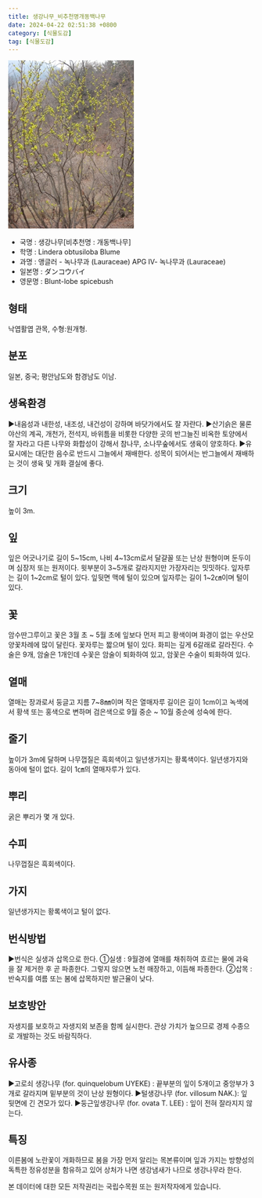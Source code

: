 ```yaml
---
title: 생강나무_비추천명개동백나무
date: 2024-04-22 02:51:38 +0800
category: [식물도감]
tag: [식물도감]
---
```




![생강나무[비추천명 : 개동백나무]](/assets/img/fileUpload/plants/basic/Lauraceae/Lindera/11529/11529_5_th2.JPG)
- 국명 : 생강나무[비추천명 : 개동백나무]
- 학명 : Lindera obtusiloba Blume
- 과명 : 앵글러 - 녹나무과 (Lauraceae) APG Ⅳ- 녹나무과 (Lauraceae)
- 일본명 : ダンコウバイ
- 영문명 : Blunt-lobe spicebush


## 형태
낙엽활엽 관목, 수형:원개형.
## 분포
일본, 중국; 평안남도와 함경남도 이남.
## 생육환경
▶내음성과 내한성, 내조성, 내건성이 강하며 바닷가에서도 잘 자란다. 
▶산기슭은 물론 야산의 계곡, 개천가, 전석지, 바위틈을 비롯한 다양한 곳의 반그늘진 비옥한 토양에서 잘 자라고 다른 나무와 화합성이 강해서 참나무, 소나무숲에서도 생육이 양호하다. 
▶유묘시에는 대단한 음수로  반드시 그늘에서 재배한다. 성목이 되어서는 반그늘에서 재배하는 것이 생육 및 개화 결실에 좋다.
## 크기
높이 3m. 
## 잎
잎은 어긋나기로 길이 5~15cm, 나비 4~13cm로서 달걀꼴 또는 난상 원형이며 둔두이며 심장저 또는 원저이다. 윗부분이 3~5개로 갈라지지만 가장자리는 밋밋하다. 잎자루는 길이 1~2cm로 털이 있다. 잎뒷면 맥에 털이 있으며 잎자루는 길이 1~2㎝이며 털이 있다.
## 꽃
암수딴그루이고 꽃은 3월 초 ~ 5월 초에 잎보다 먼저 피고 황색이며 화경이 없는 우산모양꽃차례에 많이 달린다. 꽃자루는 짧으며 털이 있다. 화피는 깊게 6갈래로 갈라진다. 수술은 9개, 암술은 1개인데 수꽃은 암술이 퇴화하여 있고, 암꽃은 수술이 퇴화하여 있다.
## 열매
열매는 장과로서 둥글고 지름 7~8㎜이며 작은 열매자루 길이은 길이 1cm이고 녹색에서 황색 또는 홍색으로 변하며 검은색으로 9월 중순 ~ 10월 중순에 성숙에 한다.
## 줄기
높이가 3m에 달하며 나무껍질은 흑회색이고 일년생가지는 황록색이다. 일년생가지와 동아에 털이 없다. 길이 1㎝의 열매자루가 있다.
## 뿌리
굵은 뿌리가 몇 개 있다.
## 수피
나무껍질은 흑회색이다.
## 가지
일년생가지는 황록색이고 털이 없다.
## 번식방법
▶번식은 실생과 삽목으로 한다. 
①실생 : 9월경에 열매를 채취하여 흐르는 물에 과육을 잘 제거한 후 곧 파종한다. 그렇지 않으면 노천 매장하고, 이듬해 파종한다.
②삽목 : 반숙지를 여름 또는 봄에 삽목하지만 발근율이 낮다.
## 보호방안
자생지를 보호하고 자생지외 보존을 함께 실시한다. 관상 가치가 높으므로 경제 수종으로 개발하는 것도 바람직하다.
## 유사종
▶고로쇠 생강나무 (for. quinquelobum UYEKE) : 끝부분의 잎이 5개이고 중앙부가 3개로 갈라지며 밑부분의 것이 난상 원형이다.
▶털생강나무 (for. villosum NAK.): 잎 뒷면에 긴 견모가 있다. 
▶둥근잎생강나무 (for. ovata T. LEE) : 잎이 전혀 잘라지지 않는다.
## 특징
이른봄에 노란꽃이 개화하므로 봄을 가장 먼저 알리는 목본류이며 잎과 가지는 방향성의 독특한 정유성분을 함유하고 있어 상처가 나면 생강냄새가 나므로 생강나무라 한다.






본 데이터에 대한 모든 저작권리는 국립수목원 또는 원저작자에게 있습니다.
